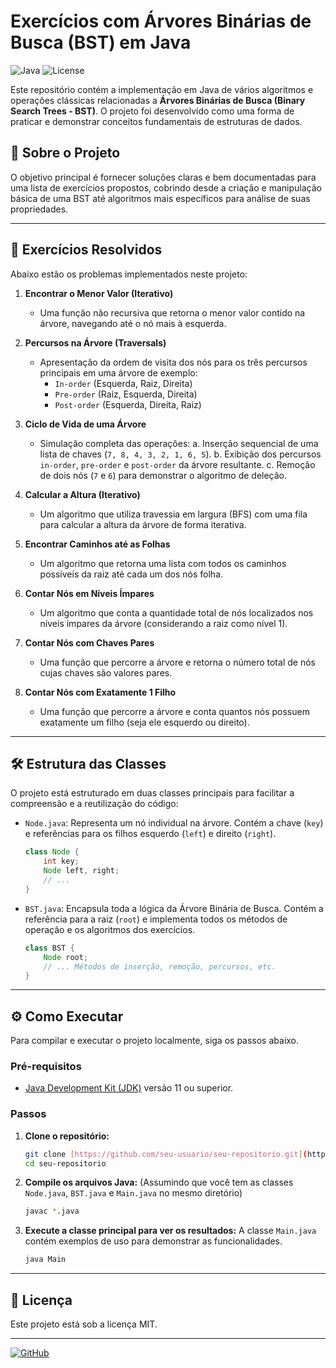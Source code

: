 # Exercícios com Árvores Binárias de Busca (BST) em Java

![Java](https://img.shields.io/badge/Language-Java-blue.svg)
![License](https://img.shields.io/badge/License-MIT-green.svg)

Este repositório contém a implementação em Java de vários algoritmos e operações clássicas relacionadas a **Árvores Binárias de Busca (Binary Search Trees - BST)**. O projeto foi desenvolvido como uma forma de praticar e demonstrar conceitos fundamentais de estruturas de dados.

## 📖 Sobre o Projeto

O objetivo principal é fornecer soluções claras e bem documentadas para uma lista de exercícios propostos, cobrindo desde a criação e manipulação básica de uma BST até algoritmos mais específicos para análise de suas propriedades.

---

## 🚀 Exercícios Resolvidos

Abaixo estão os problemas implementados neste projeto:

1.  **Encontrar o Menor Valor (Iterativo)**
    - Uma função não recursiva que retorna o menor valor contido na árvore, navegando até o nó mais à esquerda.

2.  **Percursos na Árvore (Traversals)**
    - Apresentação da ordem de visita dos nós para os três percursos principais em uma árvore de exemplo:
      - `In-order` (Esquerda, Raiz, Direita)
      - `Pre-order` (Raiz, Esquerda, Direita)
      - `Post-order` (Esquerda, Direita, Raiz)

3.  **Ciclo de Vida de uma Árvore**
    - Simulação completa das operações:
      a. Inserção sequencial de uma lista de chaves (`7, 8, 4, 3, 2, 1, 6, 5`).
      b. Exibição dos percursos `in-order`, `pre-order` e `post-order` da árvore resultante.
      c. Remoção de dois nós (`7` e `6`) para demonstrar o algoritmo de deleção.

4.  **Calcular a Altura (Iterativo)**
    - Um algoritmo que utiliza travessia em largura (BFS) com uma fila para calcular a altura da árvore de forma iterativa.

5.  **Encontrar Caminhos até as Folhas**
    - Um algoritmo que retorna uma lista com todos os caminhos possíveis da raiz até cada um dos nós folha.

6.  **Contar Nós em Níveis Ímpares**
    - Um algoritmo que conta a quantidade total de nós localizados nos níveis ímpares da árvore (considerando a raiz como nível 1).

7.  **Contar Nós com Chaves Pares**
    - Uma função que percorre a árvore e retorna o número total de nós cujas chaves são valores pares.

8.  **Contar Nós com Exatamente 1 Filho**
    - Uma função que percorre a árvore e conta quantos nós possuem exatamente um filho (seja ele esquerdo ou direito).

---

## 🛠️ Estrutura das Classes

O projeto está estruturado em duas classes principais para facilitar a compreensão e a reutilização do código:

-   `Node.java`: Representa um nó individual na árvore. Contém a chave (`key`) e referências para os filhos esquerdo (`left`) e direito (`right`).

    ```java
    class Node {
        int key;
        Node left, right;
        // ...
    }
    ```

-   `BST.java`: Encapsula toda a lógica da Árvore Binária de Busca. Contém a referência para a raiz (`root`) e implementa todos os métodos de operação e os algoritmos dos exercícios.
    ```java
    class BST {
        Node root;
        // ... Métodos de inserção, remoção, percursos, etc.
    }
    ```

---

## ⚙️ Como Executar

Para compilar e executar o projeto localmente, siga os passos abaixo.

### Pré-requisitos

-   [Java Development Kit (JDK)](https://www.oracle.com/java/technologies/downloads/) versão 11 ou superior.

### Passos

1.  **Clone o repositório:**
    ```sh
    git clone [https://github.com/seu-usuario/seu-repositorio.git](https://github.com/seu-usuario/seu-repositorio.git)
    cd seu-repositorio
    ```

2.  **Compile os arquivos Java:**
    (Assumindo que você tem as classes `Node.java`, `BST.java` e `Main.java` no mesmo diretório)
    ```sh
    javac *.java
    ```

3.  **Execute a classe principal para ver os resultados:**
    A classe `Main.java` contém exemplos de uso para demonstrar as funcionalidades.
    ```sh
    java Main
    ```

---

## 📜 Licença

Este projeto está sob a licença MIT.

---

[![GitHub](https://img.shields.io/badge/GitHub-Profile-black?style=flat-square&logo=github)](https://github.com/aquilesascar)
